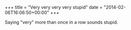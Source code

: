 +++
title = "Very very very very stupid"
date = "2014-02-06T16:06:50+00:00"
+++

Saying "very" more than once in a row sounds stupid.
			